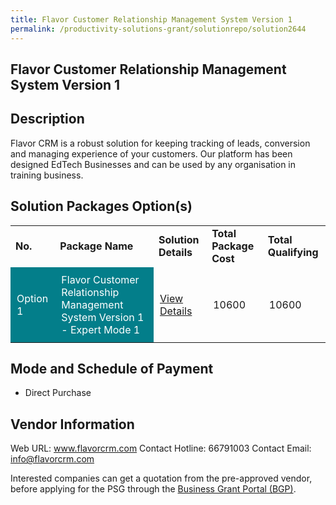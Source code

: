 ```yaml
---
title: Flavor Customer Relationship Management System Version 1
permalink: /productivity-solutions-grant/solutionrepo/solution2644
---
```


## Flavor Customer Relationship Management System Version 1

## Description

Flavor CRM is a robust solution for keeping tracking of leads, conversion and managing experience of your customers. Our platform has been designed EdTech Businesses and can be used by any organisation in training business.

## Solution Packages Option(s)

<table>
<tr>
<td><b>No.</b></td>
<td><b>Package Name</b></td>
<td><b>Solution Details</b></td>
<td><b>Total Package Cost</b></td>
<td><b>Total Qualifying</b></td>
</tr>
<tr>
<td style='padding: 10px; background-color: #037E8A; color: #FFFFFF;'>Option 1</td>
<td style='padding: 10px; background-color: #037E8A; color: #FFFFFF;'>Flavor Customer Relationship Management System Version 1 - Expert Mode 1</td>
<td style='padding: 10px;'><a href='https://www.gobusiness.gov.sg/images/psg/FLAVOR_20210268_Desensitised_Annex_3_Part_5.pdf' target='_blank'>View Details</a></td>
<td style='padding: 10px;'>10600</td>
<td style='padding: 10px;'>10600</td>
</tr>
</table>

## Mode and Schedule of Payment

 - Direct Purchase

## Vendor Information

 Web URL: www.flavorcrm.com 
Contact Hotline: 66791003 
Contact Email: info@flavorcrm.com 


Interested companies can get a quotation from the pre-approved vendor, before applying for the PSG through the <a href='https://www.businessgrants.gov.sg/'>Business Grant Portal (BGP)</a>.

<script src="/jquery/resize-tables.js"></script>
